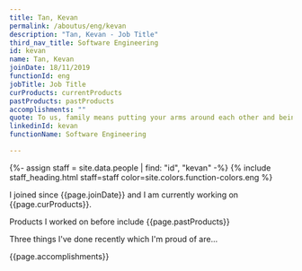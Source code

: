 ```yaml
---
title: Tan, Kevan
permalink: /aboutus/eng/kevan
description: "Tan, Kevan - Job Title"
third_nav_title: Software Engineering
id: kevan
name: Tan, Kevan
joinDate: 18/11/2019
functionId: eng
jobTitle: Job Title
curProducts: currentProducts
pastProducts: pastProducts
accomplishments: ""
quote: To us, family means putting your arms around each other and being there.
linkedinId: kevan
functionName: Software Engineering

---
```


{%- assign staff = site.data.people | find: "id", "kevan" -%}
{% include staff_heading.html staff=staff color=site.colors.function-colors.eng %}

<p>I joined since {{page.joinDate}} and I am currently working on {{page.curProducts}}.</p>

<p>Products I worked on before include {{page.pastProducts}}</p>

<p>Three things I've done recently which I'm proud of are...</p>
{{page.accomplishments}}
